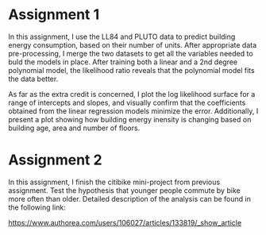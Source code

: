# Assignment 1

In this assignment, I use the LL84 and PLUTO data to predict building energy consumption, based on their number of units. After appropriate data pre-processing, I merge the two datasets to get all the variables needed to buld the models in place. After training both a linear and a 2nd degree polynomial model, the likelihood ratio reveals that the polynomial model fits the data better. 

As far as the extra credit is concerned, I plot the log likelihood surface for a range of intercepts and slopes, and visually confirm that the coefficients obtained from the linear regression models minimize the error. Additionally, I present a plot showing how building energy inensity is changing based on building age, area and number of floors.

# Assignment 2

In this assignment, I finish the citibike mini-project from previous assignment. Test the hypothesis that younger people commute by bike more often than older. Detailed description of the analysis can be found in the following link:

https://www.authorea.com/users/106027/articles/133819/_show_article
